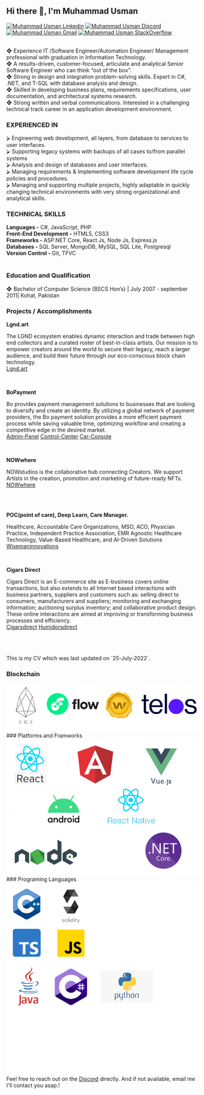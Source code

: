 <h2> Hi there 👋, I'm Muhammad Usman </h2>

[![Muhammad Usman Linkedin](https://img.shields.io/badge/LinkedIn-0077B5?style=for-the-badge&logo=linkedin&logoColor=white)](https://www.linkedin.com/in/muhammad-usman-19b84948/) [![Muhammad Usman Discord](https://img.shields.io/badge/Discord-7289DA?style=for-the-badge&logo=discord&logoColor=white)](https://discordapp.com/users/Usman0096#5430) [![Muhammad Usman Gmail](https://img.shields.io/badge/Gmail-D14836?style=for-the-badge&logo=gmail&logoColor=white)](https://mail.google.com/mail/u/usman007kust@gmail.com) [![Muhammad Usman StackOverflow](https://img.shields.io/badge/StackOverflow-F48024?style=for-the-badge&logo=stackoverflow&logoColor=white)](https://stackoverflow.com/users/6589865/muhammad-usman)

<br/> ❖ Experience IT /Software Engineer/Automation Engineer/ Management professional with graduation in Information Technology. <br/> ❖ A results-driven, customer-focused, articulate and analytical Senior Software Engineer who can think “out of the box”.<br/> ❖ Strong in design and integration problem-solving skills. Expert in C#, .NET, and T-SQL with database analysis and design.<br/> ❖ Skilled in developing business plans, requirements specifications, user documentation, and architectural systems research.<br/> ❖ Strong written and verbal communications. Interested in a challenging technical track career in an application development environment.<br/>

<h3> EXPERIENCED IN </h3>
⮚ Engineering web development, all layers, from database to services to user interfaces.<br/> ⮚ Supporting legacy systems with backups of all cases to/from parallel systems<br/> ⮚ Analysis and design of databases and user interfaces.<br/> ⮚ Managing requirements & Implementing software development life cycle policies and procedures.<br/> ⮚ Managing and supporting multiple projects, highly adaptable in quickly changing technical environments with very strong organizational and analytical skills.<br/>


<h3> TECHNICAL SKILLS </h3>
<b>Languages -</b> C#, JavaScript, PHP<br/>
<b>Front-End Development -</b> HTML5, CSS3<br/>
<b>Frameworks - </b>ASP.NET Core, React Js, Node Js, Express.js<br/>
<b>Databases - </b>SQL Server, MongoDB, MySQL, SQL Lite, Postgresql <br/>
<b>Version Control - </b> Git, TFVC <br/>

<br/>
<h3> Education and Qualification </h3>
❖ Bachelor of Computer Science (BSCS Hon’s) | July 2007 - september 2011| Kohat, Pakistan <br/>

<h3>Projects / Accomplishments</h3>
<b>Lgnd.art</b> 
<p>The LGND ecosystem enables dynamic interaction and trade between high end collectors and a curated roster of best-in-class artists. Our mission is to empower creators around the world to secure their legacy, reach a larger audience, and build their future through our eco-conscious block chain technology.
<br/>
<a href="https://lgnd.art/">Lgnd.art</a></p>
<br/>

<b>BoPayment</b> 
<p>Bo provides payment management solutions to businesses that are looking to diversify and create an identity. By utilizing a global network of payment providers, the Bo payment solution provides a more efficient payment process while saving valuable time, optimizing workflow and creating a competitive edge in the desired market.  
<br/>
<a href="https://bopayments.com/">Admin-Panel</a>
<a href="https://control-center.io/">Control-Center</a>
<a href="https://card-console.com/">Car-Console</a></p>
<br/>

<b>NOWwhere</b> 
<p>
    NOWstudios is the collaborative hub connecting Creators. We support Artists in the creation, promotion and marketing of future-ready NFTs.  
<br/>
<a href="https://nowwhere.io/">NOWwhere</a> </p>
<br/>
<br/>

<b>POC(point of care), Deep Learn, Care Manager.</b> 
<p>
Healthcare, Accountable Care Organizations, MSO, ACO, Physician Practice, Independent Practice Association, EMR Agnostic Healthcare Technology, Value-Based Healthcare, and AI-Driven Solutions

<br/>
<a href="https://wisemaninnovations.com/">Wisemaninnovations</a> </p>
<br/> 

<b>Cigars Direct</b> 
<p>
Cigars Direct is an E-commerce site as E-business covers online transactions, but also extends to all Internet based interactions with business partners, suppliers and customers such as: selling direct to consumers, manufacturers and suppliers; monitoring and exchanging information; auctioning surplus inventory; and collaborative product design. These online interactions are aimed at improving or transforming business processes and efficiency.



<br/>
<a href="https://www.cigarsdirect.com/">Cigarsdirect</a> 
<a href="https://www.humidorsdirect.com/">Humidorsdirect</a> 

</p>
<br/>
  
<br/>
<br/> This is my CV which was last updated on `25-July-2022`.


### Blockchain
<img src="./images/blockchains.png" alt="Blockchain" /> ### Platforms and Framworks
<img src="./images/framwworks.png" alt="Frameworks" /> ### Programing Languages
<img src="./images/languages.png" alt="Languages" /> Feel free to reach out on the [Discord](https://discordapp.com/users/Usman0096#5430) directly. And if not available, email me I'll contact you asap.!
